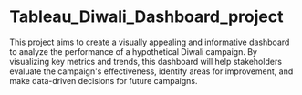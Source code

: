 # Tableau_Diwali_Dashboard_project
  This project aims to create a visually appealing and informative dashboard to analyze the performance of a hypothetical Diwali campaign. By visualizing key metrics and trends, this dashboard will help stakeholders evaluate the campaign's effectiveness, identify areas for improvement, and make data-driven decisions for future campaigns.
